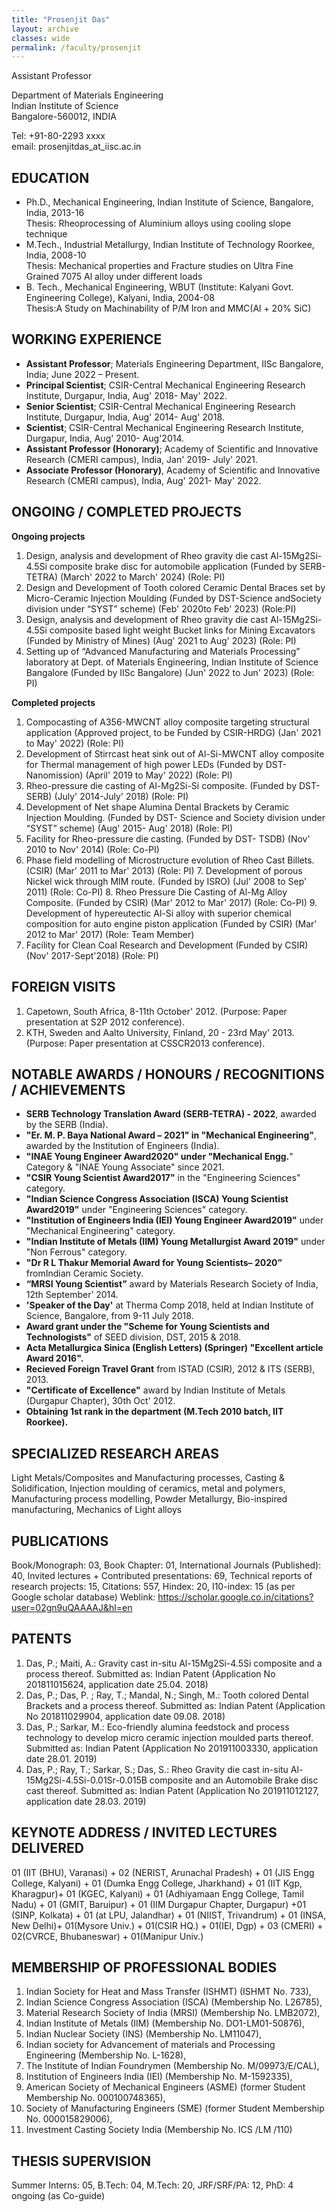 ```yaml
---
title: "Prosenjit Das"
layout: archive
classes: wide
permalink: /faculty/prosenjit
---
```


Assistant Professor

Department of Materials Engineering<br>
Indian Institute of Science<br>
Bangalore-560012, INDIA<br>

Tel: +91-80-2293 xxxx<br>
email: prosenjitdas_at_iisc.ac.in<br>

## EDUCATION
<ul>
<li>Ph.D., Mechanical Engineering, Indian Institute of Science, Bangalore, India, 2013-16<br>
Thesis: Rheoprocessing of Aluminium alloys using cooling slope technique</li>
<li>M.Tech., Industrial Metallurgy, Indian Institute of Technology Roorkee, India, 2008-10<br>
Thesis: Mechanical properties and Fracture studies on Ultra Fine Grained 7075 Al alloy under different loads</li>
<li>B. Tech., Mechanical Engineering, WBUT (Institute: Kalyani Govt. Engineering College), Kalyani, India, 2004-08<br>
Thesis:A Study on Machinability of P/M Iron and MMC(Al + 20% SiC)</li>
</ul>

## WORKING EXPERIENCE
<ul>
<li><b>Assistant Professor</b>; Materials Engineering Department, IISc Bangalore, India; June 2022 – Present.</li>
<li><b>Principal Scientist</b>; CSIR-Central Mechanical Engineering Research Institute, Durgapur, India, Aug' 2018- May' 2022.</li>
<li><b>Senior Scientist</b>; CSIR-Central Mechanical Engineering Research Institute, Durgapur, India, Aug' 2014- Aug' 2018.</li>
<li><b>Scientist</b>; CSIR-Central Mechanical Engineering Research Institute, Durgapur, India, Aug' 2010- Aug'2014.</li>
<li><b>Assistant Professor (Honorary)</b>; Academy of Scientific and Innovative Research (CMERI campus), India, Jan' 2019- July' 2021.</li>
<li><b>Associate Professor (Honorary)</b>, Academy of Scientific and Innovative Research (CMERI campus), India, Aug' 2021- May' 2022.</li>
</ul>

## ONGOING / COMPLETED PROJECTS
<b>Ongoing projects</b>
1. Design, analysis and development of Rheo gravity die cast Al-15Mg2Si-4.5Si composite brake disc for automobile application (Funded by SERB-TETRA) (March' 2022 to March' 2024) (Role: PI)
2. Design and Development of Tooth colored Ceramic Dental Braces set by Micro-Ceramic Injection Moulding (Funded by DST-Science andSociety division under “SYST” scheme) (Feb' 2020to Feb' 2023) (Role:PI)
3. Design, analysis and development of Rheo gravity die cast Al-15Mg2Si-4.5Si composite based light weight Bucket links for Mining Excavators (Funded by Ministry of Mines) (Aug' 2021 to Aug' 2023) (Role: PI)
4. Setting up of “Advanced Manufacturing and Materials Processing” laboratory at Dept. of Materials Engineering, Indian Institute of Science Bangalore (Funded by IISc Bangalore) (Jun' 2022 to Jun' 2023) (Role: PI)

<b>Completed projects</b>
1. Compocasting of A356-MWCNT alloy composite targeting structural application (Approved project, to be Funded by CSIR-HRDG) (Jan' 2021 to May' 2022) (Role: PI)
2. Development of Stirrcast heat sink out of Al-Si-MWCNT alloy composite for Thermal management of high power LEDs (Funded by DST- Nanomission) (April' 2019 to May' 2022) (Role: PI)
3. Rheo-pressure die casting of Al-Mg2Si-Si composite. (Funded by DST-SERB) (July' 2014-July' 2018) (Role: PI)
4. Development of Net shape Alumina Dental Brackets by Ceramic Injection Moulding. (Funded by DST- Science and
Society division under “SYST” scheme) (Aug' 2015- Aug' 2018) (Role: PI)
5. Facility for Rheo-pressure die casting. (Funded by DST- TSDB) (Nov' 2010 to Nov' 2014) (Role: Co-PI)
6. Phase field modelling of Microstructure evolution of Rheo Cast Billets. (CSIR) (Mar' 2011 to Mar' 2013) (Role: PI) 7. Development of porous Nickel wick through MIM route. (Funded by ISRO) (Jul' 2008 to Sep' 2011) (Role: Co-PI) 8. Rheo Pressure Die Casting of Al-Mg Alloy Composite. (Funded by CSIR) (Mar' 2012 to Mar' 2017) (Role: Co-PI) 9. Development of hypereutectic Al-Si alloy with superior chemical composition for auto engine piston application
(Funded by CSIR) (Mar' 2012 to Mar' 2017) (Role: Team Member)
10. Facility for Clean Coal Research and Development (Funded by CSIR) (Nov' 2017-Sept'2018) (Role: PI)

## FOREIGN VISITS
1. Capetown, South Africa, 8-11th October' 2012. (Purpose: Paper presentation at S2P 2012 conference).
2. KTH, Sweden and Aalto University, Finland, 20 - 23rd May' 2013. (Purpose: Paper presentation at CSSCR2013 conference).

## NOTABLE AWARDS / HONOURS / RECOGNITIONS / ACHIEVEMENTS
<ul>
<li><b>SERB Technology Translation Award (SERB-TETRA) - 2022</b>, awarded by the SERB (India).</li>
<li><b>"Er. M. P. Baya National Award – 2021" in "Mechanical Engineering"</b>, awarded by the Institution of Engineers (India).</li>
<li><b>"INAE Young Engineer Award2020" under "Mechanical Engg.</b>" Category & "INAE Young Associate" since 2021.</li>
<li><b>"CSIR Young Scientist Award2017"</b> in the "Engineering Sciences" category.</li>
<li><b>"Indian Science Congress Association (ISCA) Young Scientist Award2019"</b> under "Engineering Sciences" category.</li>
<li><b> "Institution of Engineers India (IEI) Young Engineer Award2019"</b> under "Mechanical Engineering" category.</li>
<li><b>"Indian Institute of Metals (IIM) Young Metallurgist Award 2019"</b> under "Non Ferrous" category. </li>
<li><b>"Dr R L Thakur Memorial Award for Young Scientists– 2020”</b> fromIndian Ceramic Society. </li>
<li><b>“MRSI Young Scientist”</b> award by Materials Research Society of India, 12th September’ 2014. </li>
<li><b>'Speaker of the Day'</b> at Therma Comp 2018, held at Indian Institute of Science, Bangalore, from 9-11 July 2018. </li>
<li><b>Award grant under the "Scheme for Young Scientists and Technologists"</b> of SEED division, DST, 2015 & 2018. </li>
<li><b>Acta Metallurgica Sinica (English Letters) (Springer) "Excellent article Award 2016".</b></li>
<li><b>Recieved Foreign Travel Grant</b> from ISTAD (CSIR), 2012 & ITS (SERB), 2013. </li>
<li><b>"Certificate of Excellence"</b> award by Indian Institute of Metals (Durgapur Chapter), 30th Oct' 2012. </li>
<li><b>Obtaining 1st rank in the department (M.Tech 2010 batch, IIT Roorkee).</b> </li>
</ul>


## SPECIALIZED RESEARCH AREAS
Light Metals/Composites and Manufacturing processes, Casting & Solidification, Injection moulding of ceramics, metal and polymers, Manufacturing process modelling, Powder Metallurgy, Bio-inspired manufacturing, Mechanics of Light alloys

## PUBLICATIONS
Book/Monograph: 03, Book Chapter: 01, International Journals (Published): 40, Invited lectures + Contributed presentations: 69, Technical reports of research projects: 15, Citations: 557, Hindex: 20, I10-index: 15 (as per Google scholar database) Weblink: https://scholar.google.co.in/citations?user=02gn9uQAAAAJ&hl=en</li>

## PATENTS
1. Das, P.; Maiti, A.: Gravity cast in-situ Al-15Mg2Si-4.5Si composite and a process thereof. Submitted as: Indian Patent (Application No 201811015624, application date 25.04. 2018)
2. Das, P.; Das, P. ; Ray, T.; Mandal, N.; Singh, M.: Tooth colored Dental Brackets and a process thereof. Submitted as: Indian Patent (Application No 201811029904, application date 09.08. 2018)
3. Das, P.; Sarkar, M.: Eco-friendly alumina feedstock and process technology to develop micro ceramic injection moulded parts thereof. Submitted as: Indian Patent (Application No 201911003330, application date 28.01. 2019)
4. Das, P.; Ray, T.; Sarkar, S.; Das, S.: Rheo Gravity die cast in-situ Al-15Mg2Si-4.5Si-0.01Sr-0.015B composite and an Automobile Brake disc cast thereof. Submitted as: Indian Patent (Application No 201911012127, application date 28.03. 2019)

## KEYNOTE ADDRESS / INVITED LECTURES DELIVERED
01 (IIT (BHU), Varanasi) + 02 (NERIST, Arunachal Pradesh) + 01 (JIS Engg College, Kalyani) + 01 (Dumka Engg College, Jharkhand) + 01 (IIT Kgp, Kharagpur)+ 01 (KGEC, Kalyani) + 01 (Adhiyamaan Engg College, Tamil Nadu) + 01 (GMIT, Baruipur) + 01 (IIM Durgapur Chapter, Durgapur) +01 (SINP, Kolkata) + 01 (at LPU, Jalandhar) + 01 (NIIST, Trivandrum) + 01 (INSA, New Delhi)+ 01(Mysore Univ.) + 01(CSIR HQ.) + 01(IEI, Dgp) + 03 (CMERI) + 02(CVRCE, Bhubaneswar) + 01(Manipur Univ.)

## MEMBERSHIP OF PROFESSIONAL BODIES
1. Indian Society for Heat and Mass Transfer (ISHMT) (ISHMT No. 733),
2. Indian Science Congress Association (ISCA) (Membership No. L26785),
3. Material Research Society of India (MRSI) (Membership No. LMB2072),
4. Indian Institute of Metals (IIM) (Membership No. DO1-LM01-50876),
5. Indian Nuclear Society (INS) (Membership No. LM11047),
6. Indian society for Advancement of materials and Processing Engineering (Membership No. L-1628),
7. The Institute of Indian Foundrymen (Membership No. M/09973/E/CAL),
8. Institution of Engineers India (IEI) (Membership No. M-1592335),
9. American Society of Mechanical Engineers (ASME) (former Student Membership No. 000100748365),
10. Society of Manufacturing Engineers (SME) (former Student Membership No. 000015829006),
11. Investment Casting Society India (Membership No. ICS /LM /110)

## THESIS SUPERVISION
Summer Interns: 05, B.Tech: 04, M.Tech: 20, JRF/SRF/PA: 12, PhD: 4 ongoing (as Co-guide)